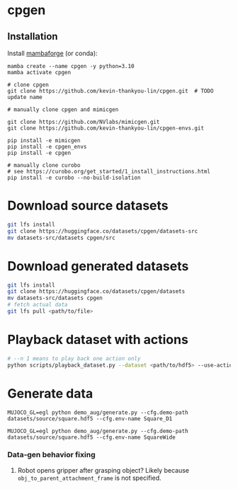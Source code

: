 # cpgen

## Installation

Install [mambaforge](https://github.com/conda-forge/miniforge#install) (or conda):

```
mamba create --name cpgen -y python=3.10
mamba activate cpgen

# clone cpgen
git clone https://github.com/kevin-thankyou-lin/cpgen.git  # TODO update name

# manually clone cpgen and mimicgen

git clone https://github.com/NVlabs/mimicgen.git
git clone https://github.com/kevin-thankyou-lin/cpgen-envs.git

pip install -e mimicgen
pip install -e cpgen_envs
pip install -e cpgen

# manually clone curobo
# see https://curobo.org/get_started/1_install_instructions.html
pip install -e curobo --no-build-isolation
```

# Download source datasets
```bash
git lfs install
git clone https://huggingface.co/datasets/cpgen/datasets-src
mv datasets-src/datasets cpgen/src
```

# Download generated datasets
```bash
git lfs install
git clone https://huggingface.co/datasets/cpgen/datasets
mv datasets-src/datasets cpgen
# fetch actual data
git lfs pull <path/to/file>
```

# Playback dataset with actions

```bash
# --n 1 means to play back one action only
python scripts/playback_dataset.py --dataset <path/to/hdf5> --use-actions --video_path playback_dataset.mp4  --n 1
```


# Generate data
```
MUJOCO_GL=egl python demo_aug/generate.py --cfg.demo-path datasets/source/square.hdf5 --cfg.env-name Square_D1

MUJOCO_GL=egl python demo_aug/generate.py --cfg.demo-path datasets/source/square.hdf5 --cfg.env-name SquareWide
```

### Data-gen behavior fixing

1. Robot opens gripper after grasping object? Likely because `obj_to_parent_attachment_frame` is not specified.
